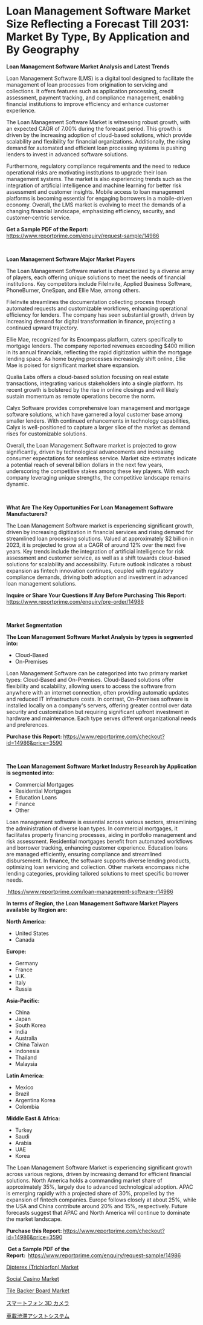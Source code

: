 <p><h1>Loan Management Software Market Size Reflecting a Forecast Till 2031: Market By Type, By Application and By Geography</h1></p><p><strong>Loan Management Software Market Analysis and Latest Trends</strong></p>
<p><p>Loan Management Software (LMS) is a digital tool designed to facilitate the management of loan processes from origination to servicing and collections. It offers features such as application processing, credit assessment, payment tracking, and compliance management, enabling financial institutions to improve efficiency and enhance customer experience.</p><p>The Loan Management Software Market is witnessing robust growth, with an expected CAGR of 7.00% during the forecast period. This growth is driven by the increasing adoption of cloud-based solutions, which provide scalability and flexibility for financial organizations. Additionally, the rising demand for automated and efficient loan processing systems is pushing lenders to invest in advanced software solutions.</p><p>Furthermore, regulatory compliance requirements and the need to reduce operational risks are motivating institutions to upgrade their loan management systems. The market is also experiencing trends such as the integration of artificial intelligence and machine learning for better risk assessment and customer insights. Mobile access to loan management platforms is becoming essential for engaging borrowers in a mobile-driven economy. Overall, the LMS market is evolving to meet the demands of a changing financial landscape, emphasizing efficiency, security, and customer-centric service.</p></p>
<p><strong>Get a Sample PDF of the Report:&nbsp;</strong> <a href="https://www.reportprime.com/enquiry/request-sample/14986">https://www.reportprime.com/enquiry/request-sample/14986</a></p>
<p>&nbsp;</p>
<p><strong>Loan Management Software Major Market Players</strong></p>
<p><p>The Loan Management Software market is characterized by a diverse array of players, each offering unique solutions to meet the needs of financial institutions. Key competitors include FileInvite, Applied Business Software, PhoneBurner, OneSpan, and Ellie Mae, among others.</p><p>FileInvite streamlines the documentation collecting process through automated requests and customizable workflows, enhancing operational efficiency for lenders. The company has seen substantial growth, driven by increasing demand for digital transformation in finance, projecting a continued upward trajectory.</p><p>Ellie Mae, recognized for its Encompass platform, caters specifically to mortgage lenders. The company reported revenues exceeding $400 million in its annual financials, reflecting the rapid digitization within the mortgage lending space. As home buying processes increasingly shift online, Ellie Mae is poised for significant market share expansion.</p><p>Qualia Labs offers a cloud-based solution focusing on real estate transactions, integrating various stakeholders into a single platform. Its recent growth is bolstered by the rise in online closings and will likely sustain momentum as remote operations become the norm.</p><p>Calyx Software provides comprehensive loan management and mortgage software solutions, which have garnered a loyal customer base among smaller lenders. With continued enhancements in technology capabilities, Calyx is well-positioned to capture a larger slice of the market as demand rises for customizable solutions.</p><p>Overall, the Loan Management Software market is projected to grow significantly, driven by technological advancements and increasing consumer expectations for seamless service. Market size estimates indicate a potential reach of several billion dollars in the next few years, underscoring the competitive stakes among these key players. With each company leveraging unique strengths, the competitive landscape remains dynamic.</p></p>
<p>&nbsp;</p>
<p><strong>What Are The Key Opportunities For Loan Management Software Manufacturers?</strong></p>
<p><p>The Loan Management Software market is experiencing significant growth, driven by increasing digitization in financial services and rising demand for streamlined loan processing solutions. Valued at approximately $2 billion in 2023, it is projected to grow at a CAGR of around 12% over the next five years. Key trends include the integration of artificial intelligence for risk assessment and customer service, as well as a shift towards cloud-based solutions for scalability and accessibility. Future outlook indicates a robust expansion as fintech innovation continues, coupled with regulatory compliance demands, driving both adoption and investment in advanced loan management solutions.</p></p>
<p><strong>Inquire or Share Your Questions If Any Before Purchasing This Report:</strong> <a href="https://www.reportprime.com/enquiry/pre-order/14986">https://www.reportprime.com/enquiry/pre-order/14986</a></p>
<p>&nbsp;</p>
<p><strong>Market Segmentation</strong></p>
<p><strong>The Loan Management Software Market Analysis by types is segmented into:</strong></p>
<p><ul><li>Cloud-Based</li><li>On-Premises</li></ul></p>
<p><p>Loan Management Software can be categorized into two primary market types: Cloud-Based and On-Premises. Cloud-Based solutions offer flexibility and scalability, allowing users to access the software from anywhere with an internet connection, often providing automatic updates and reduced IT infrastructure costs. In contrast, On-Premises software is installed locally on a company's servers, offering greater control over data security and customization but requiring significant upfront investment in hardware and maintenance. Each type serves different organizational needs and preferences.</p></p>
<p><strong>Purchase this Report:&nbsp;</strong><a href="https://www.reportprime.com/checkout?id=14986&price=3590">https://www.reportprime.com/checkout?id=14986&price=3590</a></p>
<p>&nbsp;</p>
<p><strong>The Loan Management Software Market Industry Research by Application is segmented into:</strong></p>
<p><ul><li>Commercial Mortgages</li><li>Residential Mortgages</li><li>Education Loans</li><li>Finance</li><li>Other</li></ul></p>
<p><p>Loan management software is essential across various sectors, streamlining the administration of diverse loan types. In commercial mortgages, it facilitates property financing processes, aiding in portfolio management and risk assessment. Residential mortgages benefit from automated workflows and borrower tracking, enhancing customer experience. Education loans are managed efficiently, ensuring compliance and streamlined disbursement. In finance, the software supports diverse lending products, optimizing loan servicing and collection. Other markets encompass niche lending categories, providing tailored solutions to meet specific borrower needs.</p></p>
<p><a href="https://www.reportprime.com/loan-management-software-r14986">&nbsp;https://www.reportprime.com/loan-management-software-r14986</a></p>
<p><strong>In terms of Region, the Loan Management Software Market Players available by Region are:</strong></p>
<p>
    <p> <strong> North America: </strong>
        <ul>
            <li>United States</li>
            <li>Canada</li>
        </ul>
        </p> 
    <p> <strong> Europe: </strong>
        <ul>
            <li>Germany</li>
            <li>France</li>
            <li>U.K.</li>
            <li>Italy</li>
            <li>Russia</li>
        </ul>
        </p> 
    <p> <strong> Asia-Pacific: </strong>
        <ul>
            <li>China</li>
            <li>Japan</li>
            <li>South Korea</li>
            <li>India</li>
            <li>Australia</li>
            <li>China Taiwan</li>
            <li>Indonesia</li>
            <li>Thailand</li>
            <li>Malaysia</li>
        </ul>
        </p> 
    <p> <strong> Latin America: </strong>
        <ul>
            <li>Mexico</li>
            <li>Brazil</li>
            <li>Argentina Korea</li>
            <li>Colombia</li>
        </ul>
        </p> 
    <p> <strong> Middle East & Africa: </strong>
        <ul>
            <li>Turkey</li>
            <li>Saudi</li>
            <li>Arabia</li>
            <li>UAE</li>
            <li>Korea</li>
        </ul>
    </p>
    </p>
<p><p>The Loan Management Software Market is experiencing significant growth across various regions, driven by increasing demand for efficient financial solutions. North America holds a commanding market share of approximately 35%, largely due to advanced technological adoption. APAC is emerging rapidly with a projected share of 30%, propelled by the expansion of fintech companies. Europe follows closely at about 25%, while the USA and China contribute around 20% and 15%, respectively. Future forecasts suggest that APAC and North America will continue to dominate the market landscape.</p></p>
<p><strong>Purchase this Report: </strong><a href="https://www.reportprime.com/checkout?id=14986&price=3590">https://www.reportprime.com/checkout?id=14986&price=3590</a></p>
<p>&nbsp;<strong>Get a Sample PDF of the Report:&nbsp;&nbsp;</strong><a href="https://www.reportprime.com/enquiry/request-sample/14986">https://www.reportprime.com/enquiry/request-sample/14986</a></p>
<p><strong></strong></p>
<p><p><a href="https://issuu.com/reportprime-2/docs/dipterex-trichlorfon-market-size-20_eeaae2577fb9ab">Dipterex (Trichlorfon) Market</a></p><p><a href="https://www.linkedin.com/pulse/what-emerging-market-trends-social-casino-detailed-overview-pdg3f?trackingId=NSC0Sya%2BSeCw28f0Zeo8VQ%3D%3D">Social Casino Market</a></p><p><a href="https://medium.com/@denisolden565/tile-backer-board-market-outlook-and-forecast-from-2024-to-2031-abe329399667">Tile Backer Board Market</a></p><p><a href="https://medium.com/@dfg5fff/smart-phone-3d-cameras-market-%E3%81%AF-%E3%82%B3%E3%82%B9%E3%83%88%E7%AE%A1%E7%90%86%E3%81%A8%E5%8A%B9%E7%8E%87%E5%90%91%E4%B8%8A%E3%82%92%E5%84%AA%E5%85%88%E3%81%97%E3%81%BE%E3%81%99-%E3%81%95%E3%82%89%E3%81%AB-%E5%A0%B1%E5%91%8A%E6%9B%B8%E3%81%AF%E5%B8%82%E5%A0%B4%E3%81%AE%E9%9C%80%E8%A6%81%E9%9D%A2%E3%81%A8%E4%BE%9B%E7%B5%A6%E9%9D%A2%E3%81%AE%E4%B8%A1%E6%96%B9%E3%82%92%E3%82%AB%E3%83%90%E3%83%BC%E3%81%97%E3%81%A6%E3%81%84%E3%81%BE%E3%81%99-smart-phone-3d-f563e84e8d2d">スマートフォン 3D カメラ</a></p><p><a href="https://medium.com/@dfg5fff/automotive-traffic-jam-assist-systems-market-%E3%81%AF-%E3%82%B3%E3%82%B9%E3%83%88%E7%AE%A1%E7%90%86%E3%81%A8%E5%8A%B9%E7%8E%87%E5%90%91%E4%B8%8A%E3%82%92%E5%84%AA%E5%85%88%E3%81%97%E3%81%BE%E3%81%99-%E3%81%95%E3%82%89%E3%81%AB-%E5%A0%B1%E5%91%8A%E6%9B%B8%E3%81%AF%E5%B8%82%E5%A0%B4%E3%81%AE%E9%9C%80%E8%A6%81%E9%9D%A2%E3%81%A8%E4%BE%9B%E7%B5%A6%E9%9D%A2%E3%81%AE%E4%B8%A1%E6%96%B9%E3%82%92%E3%82%AB%E3%83%90%E3%83%BC%E3%81%97%E3%81%A6%E3%81%84%E3%81%BE%E3%81%99-39a80534e1ed">車載渋滞アシストシステム</a></p></p>